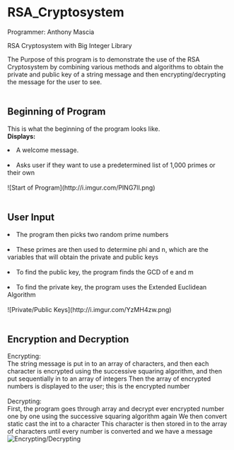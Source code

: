 RSA_Cryptosystem
================

Programmer: Anthony Mascia

RSA Cryptosystem with Big Integer Library

The Purpose of this program is to demonstrate the use of the RSA
Cryptosystem by combining various methods and algorithms to obtain
the private and public key of a string message and then encrypting/decrypting
the message for the user to see.
<br /><br />

## Beginning of Program ##
This is what the beginning of the program looks like.<br />
<b>Displays:</b><br />
<li>A welcome message.</li><br />
<li>Asks user if they want to use a predetermined list of 1,000 primes or their own</li><br />
![Start of Program](http://i.imgur.com/PING7lI.png)
<br /><br />

## User Input ##
<li>The program then picks two random prime numbers</li><br />
<li>These primes are then used to determine phi and n, which are the variables that will
obtain the private and public keys</li><br />
<li>To find the public key, the program finds the GCD of e and m</li><br />
<li>To find the private key, the program uses the Extended Euclidean Algorithm</li><br />
![Private/Public Keys](http://i.imgur.com/YzMH4zw.png)
<br /><br />

## Encryption and Decryption ##
<e>Encrypting:</e><br />
The string message is put in to an array of characters, and then each character is encrypted using
the successive squaring algorithm, and then put sequentially in to an array of integers
Then the array of encrypted numbers is displayed to the user; this is the encrypted number
<br /><br />
Decrypting:<br />
First, the program goes through array and decrypt ever encrypted number one by one
using the successive squaring algorithm again
We then convert static cast the int to a character
This character is then stored in to the array of characters until every number is converted and we have a message
![Encrypting/Decrypting](http://i.imgur.com/rsCxOvn.png)
